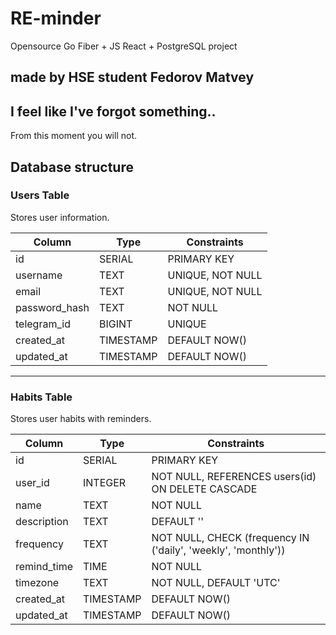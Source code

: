 # RE-minder

Opensource Go Fiber + JS React + PostgreSQL project

## made by HSE student Fedorov Matvey

## I feel like I've forgot something..

From this moment you will not.

## Database structure

### Users Table

Stores user information.

| Column        | Type      | Constraints                  |
|--------------|----------|------------------------------|
| id           | SERIAL   | PRIMARY KEY                  |
| username     | TEXT     | UNIQUE, NOT NULL             |
| email        | TEXT     | UNIQUE, NOT NULL             |
| password_hash | TEXT    | NOT NULL                      |
| telegram_id  | BIGINT   | UNIQUE                        |
| created_at   | TIMESTAMP | DEFAULT NOW()               |
| updated_at   | TIMESTAMP | DEFAULT NOW()               |

---

### Habits Table

Stores user habits with reminders.

| Column       | Type      | Constraints                                          |
|-------------|----------|------------------------------------------------------|
| id          | SERIAL   | PRIMARY KEY                                          |
| user_id     | INTEGER  | NOT NULL, REFERENCES users(id) ON DELETE CASCADE     |
| name        | TEXT     | NOT NULL                                             |
| description | TEXT     | DEFAULT ''                                           |
| frequency   | TEXT     | NOT NULL, CHECK (frequency IN ('daily', 'weekly', 'monthly')) |
| remind_time | TIME     | NOT NULL                                             |
| timezone    | TEXT     | NOT NULL, DEFAULT 'UTC'                              |
| created_at  | TIMESTAMP | DEFAULT NOW()                                       |
| updated_at  | TIMESTAMP | DEFAULT NOW()                                       |